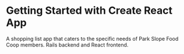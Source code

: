 # Getting Started with Create React App

A shopping list app that caters to the specific needs of Park Slope Food Coop members. Rails backend and React frontend. 


